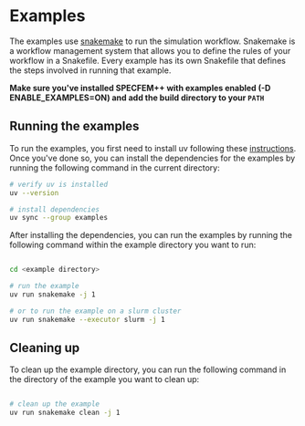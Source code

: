 

# Examples

The examples use [snakemake](https://snakemake.readthedocs.io/en/stable/) to run the simulation workflow. Snakemake is a workflow management system that allows you to define the rules of your workflow in a Snakefile. Every example has its own Snakefile that defines the steps involved in running that example.

**Make sure you've installed SPECFEM++ with examples enabled (-D ENABLE_EXAMPLES=ON) and add the build directory to your `PATH`**

## Running the examples

To run the examples, you first need to install uv following these [instructions](https://docs.astral.sh/uv/getting-started/installation). Once you've done so, you can install the dependencies for the examples by running the following command in the current directory:

```bash
# verify uv is installed
uv --version

# install dependencies
uv sync --group examples

```

After installing the dependencies, you can run the examples by running the following command within the example directory you want to run:

```bash

cd <example directory>

# run the example
uv run snakemake -j 1

# or to run the example on a slurm cluster
uv run snakemake --executor slurm -j 1

```

## Cleaning up

To clean up the example directory, you can run the following command in the directory of the example you want to clean up:

```bash

# clean up the example
uv run snakemake clean -j 1

```
